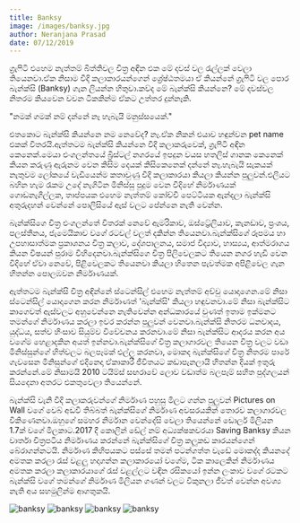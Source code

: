 ```yaml
---
title: Banksy
image: /images/banksy.jpg
author: Neranjana Prasad
date: 07/12/2019
---
```


ග්‍රැෆිටි එහෙම නැත්තම් බිත්තිවල චිත්‍ර අඳින එක මේ දවස් වල රැල්ලක් වෙලා තියෙනවා.ඒක නිසාම වීදි කලාකාරයන්ගෙන් ශ්‍රේෂ්ඨතමයා ඒ කියන්නේ ග්‍රැෆිටි වල පොර බැන්ක්සි (Banksy) ගැන ලියන්න හිතුවා.කව්ද මේ බැන්ක්සි කියන්නෙ? මේ දවස්වල නිතරම කියවෙන වචන ටිකකින්ම ඒකට උත්තර දුන්නෑකි.

"නමක් ගමක් නම් දන්නේ නෑ හැබැයි මනුස්සයෙක්."

එතකොට බැන්ක්සි කියන්නෙ නම නෙවේද? නෑ.ඒක නිකන් එයාව හඳුන්වන pet name එකක් විතරයි.ඇත්තටම බැන්ක්සි කියන්නෙ වීදි කලාකරුවෙක්, ග්‍රැෆිටි අඳින කෙනෙක්.මෙයා එංගලන්තයේ බ්‍රිස්ටල් නගරයේ ඉපදුන වයස හතලිස් ගානක කෙනෙක් කියන කරුණු ඇරුනම වෙන කිසිම දෙයක් කිසිකෙනෙක් දන්නේ නෑ.හැබැයි සැකයක් නැතුවම ලෝකයේ වැඩියෙන්ම කතාවුණු වීදි කලාකාරයා කියලා කියන්න පුලුවන්.එලියට බහින හැම රෑකම උදේ නැගිටින මිනිස්සු පුදුම වෙන විදිහේ නිර්මාණයක් ගොඩනැගිල්ලක, තාප්පයක එහෙම නැත්තම් කෝච්චි පෙට්ටියක ඇන්දලා බැන්ක්සි අතුරුදහන් වෙන්නේ පොලිසියේ ඇස් වලට පේන්නෙ නැති වෙන්න.

බැන්ක්සිගෙ චිත්‍ර එංගලන්තේ විතරක් නෙවේ ඇමරිකාව, ඔස්ට්‍රේලියාව, කැනඩාව, ප්‍රංශය, පලස්තීනය, ජැමෙයිකාව වගේ රටවල් වලත් දකින්න තියෙනවා.බැන්ක්සිගේ රූපමය හා උපහාසාත්මක ප්‍රකාශනය චිත්‍ර කලාව, දේශපාලනය, සමාජ විද්‍යාව, හාස්‍යය, ආත්මරාගය කියන විෂයන් පුරාම විහිදෙනවා.බැන්ක්සිගෙ චිත්‍ර පිලිවෙලකට තියෙන නගර හැඩි වෙන විදිහේ ඒවා නෙවේ, පිළිවෙලකට තියෙනවා කියලා හිතෙන පැවත්මක අපිළිවෙල ගැන හිතන්න පොලඹවන නිර්මාණයක්.

ඇත්තටම බැන්ක්සි චිත්‍ර අඳින්නේ ස්ටෙන්සිල් එහෙම නැත්තම් අච්චු යොදාගෙන.මේ නිසා ස්ටෙන්සිල් යොදාගෙන කරන නිර්මාණත් 'බැන්ක්සි' කියලා හඳුවනවා.මේ නිසා බැන්ක්සිට කාගෙවත් ඇස්වලට අහුවෙන්නෙ නැතිවෙන්න අන්ධකාරයේ වුණත් ඉතාම ඉක්මනට තමන්ගේ නිර්මාණය කරලා ඉවර කරන්න පුලුවන් වෙනවා.බැන්ක්සි නිතරම ධනවාදය, යුද්ධය, සත්ව හිංසාව සියුම්ව විවේචනය කරනවා.මේ නිසා බැන්ක්සිට ආදරය කරන අය වගේම හෙළාදකින අයත් ඉන්නවා.බැන්ක්සිගේ චිත්‍ර කලාගාරවල තියෙන චිත්‍ර වලට වඩා මිනිස්සුන්ගේ හිත්වලට බලපෑමක් එල්ල කරනවා, මොකද බැන්ක්සිගේ චිත්‍ර නිතරම පාරේ ගැවසෙන මිනිසුන්ගේ එදිනෙදා ඒකාකාරී ජීවිතයට කඩාපැනලායි හිතන්න දියක් ඉතුරු කරන්නේ.මේ නිසාමයි 2010 ටයිම්ස් සඟරාවේ ලොව වඩාත්ම බලපෑම් සහිත පුද්ගලයන් සියදෙනා අතරට එකතුවෙලා තියෙන්නේ.

බැන්ක්සි වැනි වීදි කලාකරුවන්ගේ නිර්මාණ පහුසු මිලට ගන්න පුලුවන් Pictures on Wall වගේ වෙබ් අඩවි තිබ්බත් බැන්ක්සිගේ නිර්මාණ අවසරයකින් තොරව කලාගාරවල විකිණෙනවා.ඔහුගේ සමහර නිර්මාන වෙන්දේසි වෙලා තියෙන්නේ ඩොලර් මිලියන 1.7ක් වගේ මිලකාට.2017 දී කොලින් ඩේල් නම් අධ්‍යක්ෂකවරයා Saving Banksy කියන වාර්තා චිත්‍රපටිය නිර්මාණය කරන්නේ බැන්ක්සිගේ චිත්‍ර කලුකඩ කාරයන්ගෙන් බේරාගන්නටයි.
නිර්මාණ කිහිපයකට පස්සේ තමන් පටන්ගත්ත වැඩේ මොකද්ද කියනදේ අමතක කරලා රැස් වළලු හදාගන්න කලාකාරයෝ වගේම, ටික කාලෙකින් නිර්මාණය අමතක කරලා කලාකාරයාගේ රැස් වළල්ලට වඳින රසිකයෝ ඉන්න ලංකාව වගේ රටකට බැන්ක්සි වගේ තමන්ගේ නිර්මාණ මිලියන ගණන් වලට විකුනලා ජීවත් වෙන්න අවශ්‍ය නැති අය සහමුලින්ම ආගතුකයි.

![banksy](https://www.banksy.co.uk/img/hula2400.jpg)
![banksy](https://www.banksy.co.uk/img/snow3.jpg)
![banksy](https://www.banksy.co.uk/img/0718/03_napoleon_website_01.jpg)
![banksy](https://www.banksy.co.uk/img/outdoorimg/gabs.jpg)
